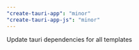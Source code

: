 ```yaml
---
"create-tauri-app": "minor"
"create-tauri-app-js": "minor"
---
```


Update tauri dependencies for all templates

